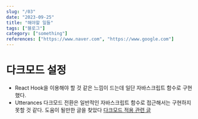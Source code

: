 ```yaml
---
slug: "/03"
date: "2023-09-25"
title: "해야할 일들"
tags: ["블로그"]
category: ["something"]
references: ["https://www.naver.com", "https://www.google.com"]
---
```


# 다크모드 설정
- React Hook을 이용해야 할 것 같은 느낌이 드는데 일단 자바스크립트 함수로 구현했다.
- Utterances 다크모드 전환은 일반적인 자바스크립트 함수로 접근해서는 구현하지 못할 것 같다. 도움이 될만한 글을 찾았다 [다크모드 적용 관련 글](https://www.sungikchoi.com/blog/gatsby-dark-mode/)